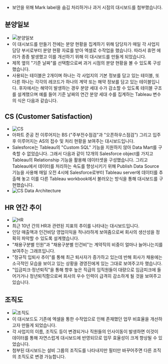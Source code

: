 - 보안을 위해 Mark label을 숨김 처리하거나 과거 시점의 대시보드를 첨부했습니다.
## 분양일보
- ![분양일보](https://i.imgur.com/qWKsbgP.png)
- 이 대시보드를 만들기 전에는 분양 현황을 집계하기 위해 담당자가 매일 각 사업지 담당 부서로부터 분양 현황 자료를 받아 엑셀로 수작업을 했습니다. 따라서 휴먼 에러가 종종 발생했고 이를 개선하기 위해 이 대시보드를 만들게 되었습니다.
- 제목 옆의 "기준 날짜"를 선택함으로써 과거 시점의 분양 현황을 볼 수 있도록 구성했습니다.
- 사용되는 테이블은 2개이며 하나는 각 사업지의 기본 정보를 담고 있는 테이블, 또 다른 하나는 각각의 레코드가 하나의 계약 또는 해약 정보를 담고 있는 테이블입니다. 후자에서는 해약이 발생하는 경우 분양 세대 수가 감소할 수 있도록 테이블 구조를 설계했으며 예를 들어 기준 날짜의 연간 분양 세대 수를 집계하는 Tableau 변수의 식은 다음과 같습니다.
## CS (Customer Satisfaction)
- ![CS](https://drive.google.com/uc?id=1bo5rJ5MI98eiv9DYUedSz6lywbemwg6d)
- 아파트 준공 전 이루어지는 BS ("주부전수점검"과 "오픈하우스점검") 그리고 입주 후 이루어지는 AS의 접수 및 처리 현황을 보여주는 대시보드입니다.
- Salesforce는 Tableau의 "Custom SQL" 기능을 지원하지 않아 Data Mart를 구축할 수 없었습니다. 그래서 다음과 같이 12개의 Salesforce object를 가지고 Tableau의 Relationship 기능을 활용해 데이터셋을 구성했습니다. 그리고 Tableau에서 데이터를 처리하는 속도를 향상시키기 위해 Publish Data Source 기능을 사용해 매일 오전 4시에 Salesforce로부터 Tableau server에 데이터를 추출해 놓고 이를 다른 Tableau workbook에서 불러오는 방식을 통해 대시보드를 구현했습니다.
- ![CS Data Architecture](https://drive.google.com/uc?id=1kDq-P6fyE9YuiohibRHkB0PeUlhNi9Ci)
## HR 연간 추이
- ![HR](https://drive.google.com/uc?id=1hyvF8-3HjSgW6fTIbZGCUtkqGebMWf9k)
- 최근 10년 간의 HR과 관련된 지표의 추이를 나타내는 대시보드입니다.
- 인당 매출액과 인건비당 영업이익을 적나라하게 보여줌으로써 회사의 생산성을 정확히 파악할 수 있도록 설계했습니다.
- "채용구분별 인원"과 "채용구분별 인건비"는 계약직의 비중이 얼마나 늘어나는지를 보여주는 그래프입니다.
- "정규직 입퇴사 추이"를 통해 최근 퇴사자가 증가하고 있는데 반해 회사가 채용에는 소극적인 모습을 보이고 있는 상황을 경영진에게 있는 그대로 보여주고자 했습니다.
- "입금피크·정년퇴직"을 통해 향후 높은 직급의 임직원들이 대량으로 임금피크에 들어가거나 정년퇴직함으로써 회사의 우수 인력이 급격히 감소하게 될 것을 보여주고 있습니다.
## 조직도
- ![조직도](https://drive.google.com/uc?id=1argveHdpMgsxoMy53S9jWYm7_lYcsfAt)
- 이 대시보드도 기존에 엑셀을 통한 수작업으로 인해 존재했던 업무 비효율을 개선하고자 만들게 되었습니다.
- 각 사업지의 이름, 조직도 등이 변경되거나 직원들의 인사이동이 발생하면 이것이 데이터를 통해 자연스럽게 대시보드에 반영되므로 업무 효율성이 크게 향상될 수 있었습니다.  
- 첨부된 대시보드는 설비 그룹의 조직도를 나타내지만 필터만 바꾸어주면 다른 조직의 조직도로 변경 가능합니다.
